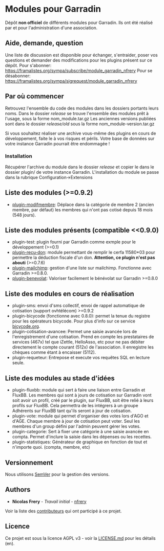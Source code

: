 # Modules pour Garradin

Dépôt **non officiel** de différents modules pour Garradin.
Ils ont été réalisé par et pour l'administration d'une association.

## Aide, demande, question

Une liste de discussion est disponible pour échanger, s'entraider, poser vos questions et demander des modifications pour les plugins présent sur ce dépôt.
Pour s'abonner: https://framalistes.org/sympa/subscribe/module_garradin_nfrery
Pour se désabonner: https://framalistes.org/sympa/sigrequest/module_garradin_nfrery

## Par où commencer

Retrouvez l'ensemble du code des modules dans les dossiers portants leurs noms.
Dans le dossier *release* se trouve l'ensemble des modules prêt à l'usage, sous la forme nom_module.tar.gz
Les anciennes versions publiées sont dans le dossier *release/old* sous la forme nom_module-version.tar.gz

Si vous souhaitez réaliser une archive vous-même des plugins en cours de développement, faite le à vos risques et périls. Votre base de données sur votre instance Garradin pourrait être endommagée !

### Installation

Récupérer l'archive du module dans le dossier _release_  et copier le dans le dossier plugin/ de votre instance Garradin.
L'installation du module se passe dans la rubrique Configuration->Extensions

## Liste des modules (>=0.9.2)
* [plugin-modifmembre](https://github.com/nfrery/Modules-Garradin/raw/master/release/modifmembre.tar.gz): Déplace dans la catégorie de membre 2 (ancien membre, par défaut) les membres qui n'ont pas cotisé depuis 18 mois (548 jours).

## Liste des modules présents (compatible <<0.9.0)

* plugin-test: plugin fourni par Garradin comme exmple pour le développement (>=0.1)
* [plugin-recu-don](https://github.com/nfrery/Modules-Garradin/raw/master/release/recudon.tar.gz): module permettant de remplir le cerfa 11580*03 pour permettre la déduction fiscale d'un don. **Attention, ce plugin n'est pas abouti** (>=0.7.6)
* [plugin-mailchimp](https://github.com/nfrery/Modules-Garradin/raw/master/release/mailchimp.tar.gz): gestion d'une liste sur mailchimp. Fonctionne avec Garradin >=0.8.0.
* [plugin-benevolat](https://github.com/nfrery/Modules-Garradin/raw/master/release/benevolat.tar.gz): Valoriser facilement le bénévolat sur Garradin >=0.8.0

## Liste des modules en cours de réalisation
* plugin-sms: envoi d'sms collectif, envoi de rappel automatique de cotisation (support ovhtélécom) >=0.9.2
* plugin-bicycode (fonctionne avec 0.8.0): permet la tenue du registre pour les opérateurs bicycode. Pour plus d'info sur ce service [bicycode.org](https://www.bicycode.org/le-bicycode.rub-2/qu-est-ce-que-c-est.rub-68/).
* plugin-cotisation-avancee: Permet une saisie avancée lors de l'enregistrement d'une cotisation. Prend en compte les prestataires de services (467x) tel que iZettle, HelloAsso, etc pour ne pas débiter directement le compte courant (512x) de l'association. Il enregistre les chèques comme étant à encaisser (5112).
* plugin-requeteur: Entrepose et execute vos requêtes SQL en lecture seule.

## Liste des modules au stade d'idées

* plugin-fluxbb: module qui sert à faire une liaison entre Garradin et FluxBB. Les membres qui sont à jours de cotisation sur Garradin vont soit avoir un profil, créé par le plugin, sur FluxBB, soit être relié à leurs profils sur FluxBB. Cela permettra de les intégrers à un groupe Adhérents sur FluxBB tant qu'ils seront à jour de cotisation.
* plugin-vote: module qui permet d'organiser des votes lors d'AGO et d'AGE. Chaque membre à jour de cotisation peut voter. Seul les membres d'un group défini par l'admin peuvent gérer les votes.
* plugin-categorie: Sert à fixer une catégorie à une saisie avancée en compta. Permet d'inclure la saisie dans les dépenses ou les recettes.
* plugin-statistiques: Générateur de graphique en fonction de tout et n'importe quoi. (compta, membre, etc)

## Versionnement

Nous utilisons [SemVer](http://semver.org/) pour la gestion des versions.

## Authors

* **Nicolas Frery** - *Travail initial* - [nfrery](https://github.com/nfrery)

Voir la liste des [contributeurs](https://github.com/nfrery/modules-garradin/contributors) qui ont participé à ce projet.

## Licence

Ce projet est sous la licence AGPL v3 - voir la [LICENSE.md](LICENSE.md) pour les détails (en).
